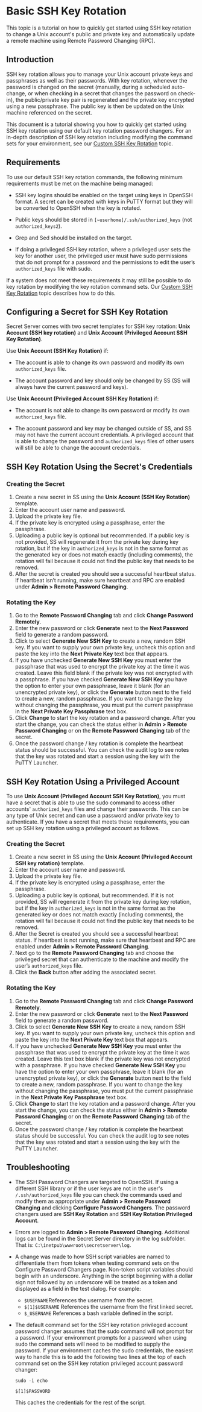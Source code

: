[title]: # (Basic SSH Key Rotation)
[tags]: # (SSH,key rotation)
[priority]: # (1000)
[display]: #

# Basic SSH Key Rotation 

This topic is a tutorial on how to quickly get started using SSH key rotation to change a Unix account's public and private key and automatically update a remote machine using Remote Password Changing (RPC).

## Introduction

SSH key rotation allows you to manage your Unix account private keys and passphrases as well as their passwords. With key rotation, whenever the password is changed on the secret (manually, during a scheduled auto-change, or when checking in a secret that changes the password on check-in), the public/private key pair is regenerated and the private key encrypted using a new passphrase. The public key is then be updated on the Unix machine referenced on the secret.

This document is a tutorial showing you how to quickly get started using SSH key rotation using our default key rotation password changers. For an in-depth description of SSH key rotation including modifying the command sets for your environment, see our [Custom SSH Key Rotation](../ssh-key-rotation-custom/index.md) topic.

## Requirements

To use our default SSH key rotation commands, the following minimum requirements must be met on the machine being managed:

- SSH key logins should be enabled on the target using keys in OpenSSH format. A secret can be created with keys in PuTTY format but they will be converted to OpenSSH when the key is rotated.

- Public keys should be stored in `[~userhome]/.ssh/authorized_keys` (not `authorized_keys2`).

- Grep and Sed should be installed on the target.

- If doing a privileged SSH key rotation, where a privileged user sets the key for another user, the privileged user must have sudo permissions that do not prompt for a password and the permissions to edit the user’s `authorized_keys` file with sudo.

If a system does not meet these requirements it may still be possible to do key rotation by modifying the key rotation command sets. Our [Custom SSH Key Rotation](../ssh-key-rotation-custom/index.md) topic describes how to do this.

## Configuring a Secret for SSH Key Rotation

Secret Server comes with two secret templates for SSH key rotation: **Unix Account (SSH key rotation)** and **Unix Account (Privileged Account SSH Key Rotation)**.

 Use **Unix Account (SSH Key Rotation)** if:

- The account is able to change its own password and modify its own `authorized_keys` file.

- The account password and key should only be changed by SS (SS will always have the current password and keys).

Use **Unix Account (Privileged Account SSH Key Rotation)** if:

- The account is not able to change its own password or modify its own `authorized_keys` file.

- The account password and key may be changed outside of SS, and SS may not have the current account credentials. A privileged account that is able to change the password and `authorized_keys` files of other users will still be able to change the account credentials.

## SSH Key Rotation Using the Secret's Credentials

### Creating the Secret

1. Create a new secret in SS using the **Unix Account (SSH Key Rotation)** template.
1. Enter the account user name and password.
1. Upload the private key file.
1. If the private key is encrypted using a passphrase, enter the passphrase.
1. Uploading a public key is optional but recommended. If a public key is not provided, SS will regenerate it from the private key during key rotation, but if the key in `authorized_keys` is not in the same format as the generated key or does not match exactly (including comments), the rotation will fail because it could not find the public key that needs to be removed.
1. After the secret is created you should see a successful heartbeat status. If heartbeat isn’t running, make sure heartbeat and RPC are enabled under **Admin \> Remote Password Changing**.

### Rotating the Key

1. Go to the **Remote Password Changing** tab and click **Change Password Remotely**.
1. Enter the new password or click **Generate** next to the **Next Password** field to generate a random password.
1. Click to select **Generate New SSH Key** to create a new, random SSH key. If you want to supply your own private key, uncheck this option and paste the key into the **Next Private Key** text box that appears.
1. If you have unchecked **Generate New SSH Key** you must enter the passphrase that was used to encrypt the private key at the time it was created. Leave this field blank if the private key was not encrypted with a passphrase. If you have checked **Generate New SSH Key** you have the option to enter your own passphrase, leave it blank (for an unencrypted private key), or click the **Generate** button next to the field to create a new, random passphrase. If you want to change the key without changing the passphrase, you must put the current passphrase in the **Next Private Key Passphrase** text box.
1. Click **Change** to start the key rotation and a password change. After you start the change, you can check the status either in **Admin \> Remote Password Changing** or on the **Remote Password Changing** tab of the secret.
1. Once the password change / key rotation is complete the heartbeat status should be successful. You can check the audit log to see notes that the key was rotated and start a session using the key with the PuTTY Launcher.

## SSH Key Rotation Using a Privileged Account

To use **Unix Account (Privileged Account SSH Key Rotation)**, you must have a secret that is able to use the sudo command to access other accounts' `authorized_keys` files and change their passwords. This can be any type of Unix secret and can use a password and/or private key to authenticate. If you have a secret that meets these requirements, you can set up SSH key rotation using a privileged account as follows.

### Creating the Secret

1. Create a new secret in SS using the **Unix Account (Privileged Account SSH key rotation)** template.
1. Enter the account user name and password.
1. Upload the private key file.
1. If the private key is encrypted using a passphrase, enter the passphrase.
1. Uploading a public key is optional, but recommended. If it is not provided, SS will regenerate it from the private key during key rotation, but if the key in `authorized_keys` is not in the same format as the generated key or does not match exactly (including comments), the rotation will fail because it could not find the public key that needs to be removed.
1. After the Secret is created you should see a successful heartbeat status. If heartbeat is not running, make sure that heartbeat and RPC are enabled under **Admin \> Remote Password Changing**.
1. Next go to the **Remote Password Changing** tab and choose the privileged secret that can authenticate to the machine and modify the user’s `authorized_keys` file.
1. Click the **Back** button after adding the associated secret.

### Rotating the Key

1. Go to the **Remote Password Changing** tab and click **Change Password Remotely**.
1. Enter the new password or click **Generate** next to the **Next Password** field to generate a random password.
1. Click to select **Generate New SSH Key** to create a new, random SSH key. If you want to supply your own private key, uncheck this option and paste the key into the **Next Private Key** text box that appears.
1. If you have unchecked **Generate New SSH Key** you must enter the passphrase that was used to encrypt the private key at the time it was created. Leave this text box blank if the private key was not encrypted with a passphrase. If you have checked **Generate New SSH Key** you have the option to enter your own passphrase, leave it blank (for an unencrypted private key), or click the **Generate** button next to the field to create a new, random passphrase. If you want to change the key without changing the passphrase, you must put the current passphrase in the **Next Private Key Passphrase** text box.
1. Click **Change** to start the key rotation and a password change. After you start the change, you can check the status either in **Admin \> Remote Password Changing** or on the **Remote Password Changing** tab of the secret.
1. Once the password change / key rotation is complete the heartbeat status should be successful. You can check the audit log to see notes that the key was rotated and start a session using the key with the PuTTY Launcher.

## Troubleshooting

- The SSH Password Changers are targeted to OpenSSH. If using a different SSH library or if the user keys are not in the user's `/.ssh/authorized_keys` file you can check the commands used and modify them as appropriate under **Admin \> Remote Password Changing** and clicking **Configure Password Changers**. The password changers used are **SSH Key Rotation** and **SSH Key Rotation Privileged Account**.

- Errors are logged to **Admin \> Remote Password Changing**. Additional logs can be found in the Secret Server directory in the log subfolder. That is: `C:\inetpub\wwwroot\secretserver\log`.

- A change was made to how SSH script variables are named to differentiate them from tokens when testing command sets on the Configure Password Changers page. Non-token script variables should begin with an underscore. Anything in the script beginning with a dollar sign not followed by an underscore will be treated as a token and displayed as a field in the test dialog. For example:

  - `$USERNAME`References the username from the secret.
  - `$[1]$USERNAME` References the username from the first linked secret.
  - `$_USERNAME` References a bash variable defined in the script.

- The default command set for the SSH key rotation privileged account password changer assumes that the sudo command will not prompt for a password. If your environment prompts for a password when using sudo the command sets will need to be modified to supply the password. If your environment caches the sudo credentials, the easiest way to handle this is to add the following two lines at the top of each command set on the SSH key rotation privileged account password changer:

  `sudo -i echo`

  `$[1]$PASSWORD`

  This caches the credentials for the rest of the script.



 